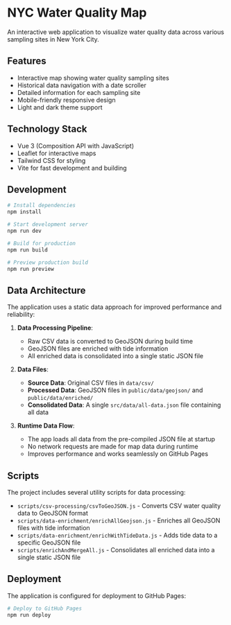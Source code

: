 # NYC Water Quality Map

An interactive web application to visualize water quality data across various sampling sites in New York City.

## Features

- Interactive map showing water quality sampling sites
- Historical data navigation with a date scroller
- Detailed information for each sampling site
- Mobile-friendly responsive design
- Light and dark theme support

## Technology Stack

- Vue 3 (Composition API with JavaScript)
- Leaflet for interactive maps
- Tailwind CSS for styling
- Vite for fast development and building

## Development

```bash
# Install dependencies
npm install

# Start development server
npm run dev

# Build for production
npm run build

# Preview production build
npm run preview
```

## Data Architecture

The application uses a static data approach for improved performance and reliability:

1. **Data Processing Pipeline**:
   - Raw CSV data is converted to GeoJSON during build time
   - GeoJSON files are enriched with tide information
   - All enriched data is consolidated into a single static JSON file

2. **Data Files**:
   - **Source Data**: Original CSV files in `data/csv/`
   - **Processed Data**: GeoJSON files in `public/data/geojson/` and `public/data/enriched/`
   - **Consolidated Data**: A single `src/data/all-data.json` file containing all data

3. **Runtime Data Flow**:
   - The app loads all data from the pre-compiled JSON file at startup
   - No network requests are made for map data during runtime
   - Improves performance and works seamlessly on GitHub Pages

## Scripts

The project includes several utility scripts for data processing:

- `scripts/csv-processing/csvToGeoJSON.js` - Converts CSV water quality data to GeoJSON format
- `scripts/data-enrichment/enrichAllGeojson.js` - Enriches all GeoJSON files with tide information
- `scripts/data-enrichment/enrichWithTideData.js` - Adds tide data to a specific GeoJSON file
- `scripts/enrichAndMergeAll.js` - Consolidates all enriched data into a single static JSON file

## Deployment

The application is configured for deployment to GitHub Pages:

```bash
# Deploy to GitHub Pages
npm run deploy
```